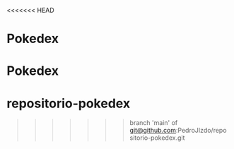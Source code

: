 <<<<<<< HEAD
# Pokedex
Pokedex
=======
# repositorio-pokedex
>>>>>>> branch 'main' of git@github.com:PedroJIzdo/repositorio-pokedex.git

